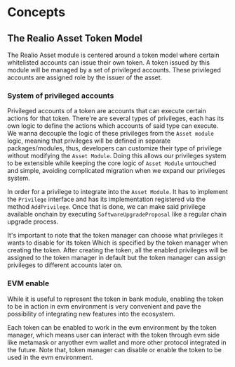<!--
order: 1
-->

# Concepts

## The Realio Asset Token Model

The Realio Asset module is centered around a token model where certain whitelisted accounts can issue their own token. A token issued by this module will be managed by a set of privileged accounts. These privileged accounts are assigned role by the issuer of the asset.

### System of privileged accounts

Privileged accounts of a token are accounts that can execute certain actions for that token. There're are several types of privileges, each has its own logic to define the actions which accounts of said type can execute. We wanna decouple the logic of these privileges from the `Asset module` logic, meaning that privileges will be defined in separate packages/modules, thus, developers can customize their type of privilege without modifying the `Asset Module`. Doing this allows our privileges system to be extensible while keeping the core logic of `Asset Module` untouched and simple, avoiding complicated migration when we expand our privileges system.

In order for a privilege to integrate into the `Asset Module`. It has to implement the `Privilege` interface and has its implementation registered via the method `AddPrivilege`. Once that is done, we can make said privilege available onchain by executing `SoftwareUpgradeProposal` like a regular chain upgrade process.

It's important to note that the token manager can choose what privileges it wants to disable for its token Which is specified by the token manager when creating the token. After creating the token, all the enabled privileges will be assigned to the token manager in default but the token manager can assign privileges to different accounts later on.

### EVM enable

While it is useful to represent the token in bank module, enabling the token to be in action in evm environment is very convenient and pave the possibility of integrating new features into the ecosystem. 

Each token can be enabled to work in the evm environment by the token manager, which means user can interact with the token through evm side like metamask or anyother evm wallet and more other protocol integrated in the future. Note that, token manager can disable or enable the token to be used in the evm environment.

